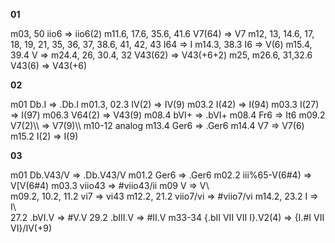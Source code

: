 **01**

m03, 50 iio6 => iio6(2)
m11.6, 17.6, 35.6, 41.6 V7(64) => V7
m12, 13, 14.6, 17, 18, 19, 21, 35, 36, 37, 38.6, 41, 42, 43 I64 => I
m14.3, 38.3 I6 => V(6)
m15.4, 39.4 V => 
m24.4, 26, 30.4, 32 V43(62) => V43(+6+2)
m25, m26.6, 31,32.6 V43(6) => V43(+6)

**02**

m01 Db.I => .Db.I
m01.3, 02.3 IV(2) => IV(9)
m03.2 I(42) => I(94)
m03.3 I(27) => I(97)
m06.3 V64(2) => V43(9)
m08.4 bVI+ => .bVI+
m08.4 Fr6 => It6
m09.2 V7(2)\\\\ => V7(9)\\\ 
m10-12 analog
m13.4 Ger6 => .Ger6
m14.4 V7 => V7(6)
m15.2 I(2) => I(9)

**03**

m01 Db.V43/V => .Db.V43/V
m01.2 Ger6 => .Ger6
m02.2 iii%65-V(6#4) => V[V(6#4)
m03.3 viio43 => #viio43/ii
m09 V => V\\\
m09.2, 10.2, 11.2 vi7 => vi43
m12.2, 21.2 viio7/vi => #viio7/vi
m14.2, 23.2 I => I\\\
27.2 .bVI.V => #V.V
29.2 .bIII.V => #II.V
m33-34 {.bII VII VII I}.V2(4) => {I.#I VII VI}/IV(+9)

